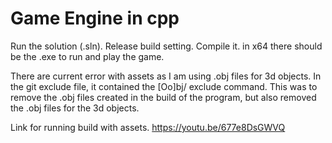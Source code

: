 # Game Engine in cpp

Run the solution (.sln).
Release build setting. Compile it.
in x64 there should be the .exe to run and play the game.

There are current error with assets as I am using .obj files for 3d objects. In the git exclude file, it contained the [Oo]bj/ exclude command. This was to remove the .obj files created in the build of the program, but also removed the .obj files for the 3d objects. 

Link for running build with assets. 
https://youtu.be/677e8DsGWVQ
